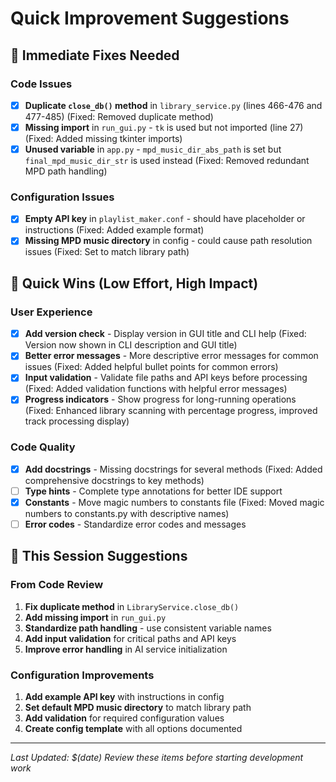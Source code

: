 # Quick Improvement Suggestions

## 🚨 Immediate Fixes Needed

### Code Issues
- [x] **Duplicate `close_db()` method** in `library_service.py` (lines 466-476 and 477-485) (Fixed: Removed duplicate method)
- [x] **Missing import** in `run_gui.py` - `tk` is used but not imported (line 27) (Fixed: Added missing tkinter imports)
- [x] **Unused variable** in `app.py` - `mpd_music_dir_abs_path` is set but `final_mpd_music_dir_str` is used instead (Fixed: Removed redundant MPD path handling)

### Configuration Issues
- [x] **Empty API key** in `playlist_maker.conf` - should have placeholder or instructions (Fixed: Added example format)
- [x] **Missing MPD music directory** in config - could cause path resolution issues (Fixed: Set to match library path)

## 🔧 Quick Wins (Low Effort, High Impact)

### User Experience
- [x] **Add version check** - Display version in GUI title and CLI help (Fixed: Version now shown in CLI description and GUI title)
- [x] **Better error messages** - More descriptive error messages for common issues (Fixed: Added helpful bullet points for common errors)
- [x] **Input validation** - Validate file paths and API keys before processing (Fixed: Added validation functions with helpful error messages)
- [x] **Progress indicators** - Show progress for long-running operations (Fixed: Enhanced library scanning with percentage progress, improved track processing display)

### Code Quality
- [x] **Add docstrings** - Missing docstrings for several methods (Fixed: Added comprehensive docstrings to key methods)
- [ ] **Type hints** - Complete type annotations for better IDE support
- [x] **Constants** - Move magic numbers to constants file (Fixed: Moved magic numbers to constants.py with descriptive names)
- [ ] **Error codes** - Standardize error codes and messages

## 🎯 This Session Suggestions

### From Code Review
1. **Fix duplicate method** in `LibraryService.close_db()`
2. **Add missing import** in `run_gui.py`
3. **Standardize path handling** - use consistent variable names
4. **Add input validation** for critical paths and API keys
5. **Improve error handling** in AI service initialization

### Configuration Improvements
1. **Add example API key** with instructions in config
2. **Set default MPD music directory** to match library path
3. **Add validation** for required configuration values
4. **Create config template** with all options documented

---

*Last Updated: $(date)*
*Review these items before starting development work*

